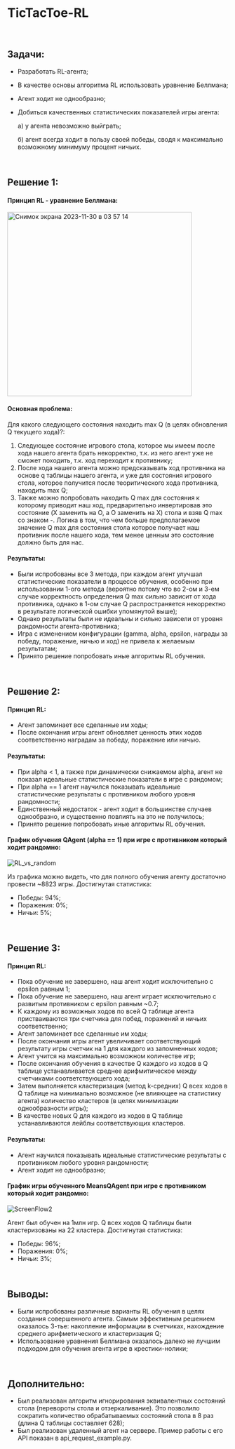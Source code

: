 # TicTacToe-RL
<br>
<h2>Задачи:</h2> 

- Разработать RL-агента;
- В качестве основы алгоритма RL использовать уравнение Беллмана;
- Агент ходит не однообразно;
- Добиться качественных статистических показателей игры агента:
  
  a) у агента невозможно выйграть;
  
  б) агент всегда ходит в пользу своей победы, сводя к максимально возможному минимуму процент ничьих.

<br>
<h2>Решение 1:</h2> 

<h4>Принцип RL - уравнение Беллмана:</h4>

<img width="420" alt="Снимок экрана 2023-11-30 в 03 57 14" src="https://github.com/WhiteSpite/TicTacToe-RL/assets/113059464/b908afe9-6a69-4d8a-a245-88db96edf9c2">

<h4>Основная проблема:</h4> 

Для какого следующего состояния находить max Q (в целях обновления Q текущего хода)?:
1) Следующее состояние игрового стола, которое мы имеем после хода нашего агента брать некорректно, т.к. из него агент уже не сможет походить, т.к. ход переходит к противнику;
2) После хода нашего агента можно предсказывать ход противника на основе q таблицы нашего агента, и уже для состояния игрового стола, которое получится после теоритического хода противника, находить max Q;
3) Также можно попробовать находить Q max для состояния к которому приводит наш ход, предварительно инвертировав это состояние (X заменить на O, а О заменить на X) стола и взяв Q max со знаком -. Логика в том, что чем больше предполагаемое значение Q max для состояния стола которое получает наш противник после нашего хода, тем менее ценным это состояние должно быть для нас.

<h4>Результаты:</h4> 

- Были испробованы все 3 метода, при каждом агент улучшал статистические показатели в процессе обучения, особенно при использовании 1-ого метода (вероятно потому что во 2-ом и 3-ем случае корректность определения Q max сильно зависит от хода противника, однако в 1-ом случае Q распространяется некорректно в результате логической ошибки упомянутой выше);
- Однако результаты были не идеальны и сильно зависели от уровня рандомности агента-противника;
- Игра с изменением конфигурации (gamma, alpha, epsilon, награды за победу, поражение, ничью и ход) не привела к желаемым результатам;
- Принято решение попробовать иные алгоритмы RL обучения.

<br>
<h2>Решение 2:</h2> 

<h4>Принцип RL:</h4> 

- Агент запоминает все сделанные им ходы;
- После окончания игры агент обновляет ценность этих ходов соответственно наградам за победу, поражение или ничью.

<h4>Результаты:</h4>

- При alpha < 1, а также при динамически снижаемом alpha, агент не показал идеальные статистические показатели в игре с рандомом;
- При alpha == 1 агент научился показывать идеальные статистические результаты с противником любого уровня рандомности;
- Единственный недостаток - агент ходит в большинстве случаев однообразно, и существенно повлиять на это не получилось;
- Принято решение попробовать иные алгоритмы RL обучения.

<h4>График обучения QAgent (alpha == 1) при игре с противником который ходит рандомно:</h4>

![RL_vs_random](https://github.com/WhiteSpite/TicTacToe-RL/assets/113059464/bcbc8b11-a7b7-4d4e-91b5-c15d31e07fbe)

Из графика можно видеть, что для полного обучения агенту достаточно провести ~8823 игры.
Достигнутая статистика:
- Победы: 94%;
- Поражения: 0%;
- Ничьи: 5%;

<br>
<h2>Решение 3:</h2>

<h4>Принцип RL:</h4> 

- Пока обучение не завершено, наш агент ходит исключительно с epsilon равным 1;
- Пока обучение не завершено, наш агент играет исключительно с развитым противником с epsilon равным ~0.7;
- К каждому из возможных ходов по всей Q таблице агента пристваиваются три счетчика для побед, поражений и ничьих соответственно;
- Агент запоминает все сделанные им ходы;
- После окончания игры агент увеличивает соответствующий результату игры счетчик на 1 для каждого из запомненных ходов;
- Агент учится на максимально возможном количестве игр;
- После окончания обучения в качестве Q каждого из ходов в Q таблице устанавливается среднее арифмитическое между счетчиками соответствующего хода;
- Затем выполняется кластеризация (метод k-средних) Q всех ходов в Q таблице на минимально возможное (не влияющее на статистику агента) количество кластеров (в целях минимизации однообразности игры);
- В качестве новых Q для каждого из ходов в Q таблице устанавливаются лейблы соответствующих кластеров.

<h4>Результаты:</h4> 

- Агент научился показывать идеальные статистические результаты с противником любого уровня рандомности;
- Агент ходит не однообразно;

<h4>График игры обученного MeansQAgent при игре с противником который ходит рандомно:</h4>

![ScreenFlow2](https://github.com/WhiteSpite/TicTacToe-RL/assets/113059464/9e6c4cff-5914-40c7-af19-490d05580dcd)

Агент был обучен на 1млн игр. Q всех ходов Q таблицы были кластеризованы на 22 кластера. Достигнутая статистика:
- Победы: 96%;
- Поражения: 0%;
- Ничьи: 3%;

<br>
<h2>Выводы:</h2>

- Были испробованы различные варианты RL обучения в целях создания совершенного агента. Самым эффективным решением оказалось 3-тье: накопление информации в счетчиках, нахождение среднего арифметического и кластеризация Q;
- Использование уравнения Беллмана оказалось далеко не лучшим подходом для обучения агента игре в крестики-нолики;

<br>
<h2>Дополнительно:</h2>

- Был реализован алгоритм игнорирования эквивалентных состояний стола (перевороты стола и отзеркаливание). Это позволило сократить количество обрабатываемых состояний стола в 8 раз (длина Q таблицы составляет 628);
- Был реализован удаленный агент на сервере. Пример работы с его API показан в api_request_example.py.
